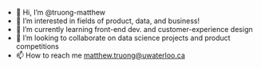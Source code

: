 - 👋 Hi, I’m @truong-matthew
- 👀 I’m interested in fields of product, data, and business!
- 🌱 I’m currently learning front-end dev. and customer-experience design
- 💞️ I’m looking to collaborate on data science projects and product competitions
- 📫 How to reach me matthew.truong@uwaterloo.ca

<!---
truong-matthew/truong-matthew is a ✨ special ✨ repository because its `README.md` (this file) appears on your GitHub profile.
You can click the Preview link to take a look at your changes.
--->
